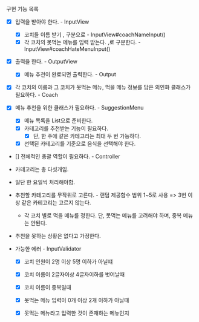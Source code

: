 구현 기능 목록
- [x] 입력을 받아야 한다. - InputView
  - [x] 코치들 이름 받기 , 구분으로  - InputView#coachNameInput()
  - [x] 각 코치의 못먹는 메뉴를 입력 받는다. ,로 구분한다.  - InputView#coachHateMenuInput()  
  
- [x] 출력을 한다. - OutputView
  - [x] 메뉴 추천이 완료되면 출력한다. - Output 
  
- [x] 각 코치의  이름과 그 코치가 못먹는 메뉴, 먹을 메뉴 정보를 담은 의인화 클래스가 필요하다. - Coach

- [x] 메뉴 추천을 위한 클래스가 필요하다. - SuggestionMenu
  - [x] 메뉴 목록을 List<String>으로 준비한다.
  - [x] 카테고리를 추천받는 기능이 필요하다.
    - [x] 단, 한 주에 같은 카테고리는 최대 두 번 가능하다.
  - [x] 선택된 카테고리를 기준으로 음식을 선택해야 한다. 
- [] 전체적인 총괄 역할이 필요하다.  - Controller


- 카테고리는 총 다섯개임.
- 일단 한 요일씩 처리해야함.
- 추천할 카테고리를 무작위로 고른다. - 랜덤 제공함수 범위 1~5로 사용 => 3번 이상 같은 카테고리는 고르지 않는다.
  - 각 코치 별로 먹을 메뉴를 정한다. 단, 못먹는 메뉴를 고려해야 하며, 중복 메뉴는 안된다. 
- 추천을 못하는 상황은 없다고 가정한다.

- 가능한 에러 - InputValidator
  - [x] 코치 인원이 2명 이상 5명 이하가 아닐떄
  - [x] 코치 이름이 2글자이상 4글자이하를 벗어날때
  - [x] 코치 이름이 중복일때
  - [x] 못먹는 메뉴 입력이 0개 이상 2개 이하가 아닐때
  - [x] 못먹는 메뉴라고 입력한 것이 존재하는 메뉴인지
  
